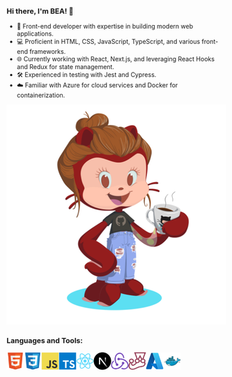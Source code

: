 ### Hi there, I'm BEA! 👋
- 🚀 Front-end developer with expertise in building modern web applications.
- 💻 Proficient in HTML, CSS, JavaScript, TypeScript, and various front-end frameworks.
- 🌐 Currently working with React, Next.js, and leveraging React Hooks and Redux for state management.
- 🛠️ Experienced in testing with Jest and Cypress.
- ☁️ Familiar with Azure for cloud services and Docker for containerization.

<img alt="My octocat" src="beaocto.png" />
<!-- ![Your GitHub Stats](https://github-readme-stats.vercel.app/api?username=kelemenbeu&show_icons=true&theme=radical&count_private=true&hide=contribs) -->

### Languages and Tools:

<p align="center">
<img align="left" alt="HTML5" src="https://github.com/devicons/devicon/blob/master/icons/html5/html5-original.svg" width="40" height="40"/>
<img align="left" alt="CSS3" src="https://github.com/devicons/devicon/blob/master/icons/css3/css3-original.svg" width="40" height="40"/>
<img align="left" alt="JavaScript" src="https://github.com/devicons/devicon/blob/master/icons/javascript/javascript-original.svg" width="40" height="40"/>
<img align="left" alt="TypeScript" src="https://github.com/devicons/devicon/blob/master/icons/typescript/typescript-original.svg" width="40" height="40"/>
<img align="left" alt="React" src="https://github.com/devicons/devicon/blob/master/icons/react/react-original.svg" width="40" height="40"/>
<img align="left" alt="Next.js" src="https://github.com/devicons/devicon/blob/master/icons/nextjs/nextjs-original.svg" width="40" height="40"/>
<img align="left" alt="Redux" src="https://github.com/devicons/devicon/blob/master/icons/redux/redux-original.svg" width="40" height="40"/>
<img align="left" alt="Jest" src="https://github.com/devicons/devicon/blob/master/icons/jest/jest-plain.svg" width="40" height="40"/>
<img align="left" alt="Azure" src="https://github.com/devicons/devicon/blob/master/icons/azure/azure-original.svg" width="40" height="40"/>
<img align="left" alt="Docker" src="https://github.com/devicons/devicon/blob/master/icons/docker/docker-original.svg" width="40" height="40"/>
</p>
